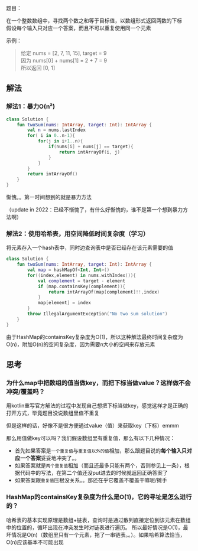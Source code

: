 题目：

在一个整数数组中，寻找两个数之和等于目标值，以数组形式返回两数的下标  
假设每个输入只对应一个答案，而且不可以重复使用同一个元素

示例：

>给定 nums = [2, 7, 11, 15], target = 9  
因为 nums[0] + nums[1] = 2 + 7 = 9  
所以返回 [0, 1]

## 解法
### 解法1：暴力O(n²)
```kotlin
class Solution {
    fun twoSum(nums: IntArray, target: Int): IntArray {
        val n = nums.lastIndex
        for( i in 0..n-1){
            for(j in i+1..n){
                if(nums[i] + nums[j] == target){
                    return intArrayOf(i, j)
                }
            }
        }
        return intArrayOf()
    }
}
```
惭愧。。第一时间想到的就是暴力方法

（update in 2022：已经不惭愧了，有什么好惭愧的，谁不是第一个想到暴力方法啊）

### 解法2：使用哈希表，用空间降低时间复杂度（学习）  

将元素存入一个hash表中，同时边查询表中是否已经存在该元素需要的值
```kotlin
class Solution {
    fun twoSum(nums: IntArray, target: Int): IntArray {
        val map = hashMapOf<Int, Int>()
        for((index,element) in nums.withIndex()){
            val complement = target - element
            if (map.containsKey(complement)){
                return intArrayOf(map[complement]!!,index)
            }
            map[element] = index
        }
        throw IllegalArgumentException("No two sum solution")
    }
}
```
由于HashMap的containsKey复杂度为O(1)，所以这种解法最终时间复杂度为O(n)，附加O(n)的空间复杂度，因为需要n大小的空间来存放元素


## 思考
### 为什么map中把数组的值当做key，而把下标当做value？这样做不会冲突/覆盖吗？  

用kotlin重写官方解法的过程中发现自己想把下标当做key，感觉这样才是正确的打开方式，毕竟题目没说数组里值不重复

但是这样的话，好像不是很方便通过value（值）来获取key（下标）emmm  

那么用值做key可以吗？我们假设数组里有重复值，那么有以下几种情况：
* 首先如果答案是`一个重复值`与`重复值以外的值`相加，那么跟题目说的**每个输入只对应一个答案**妥妥地冲突了。。
* 如果答案就是`两个重复值`相加（而且还最多只能有两个，否则参见上一条），根据代码中的写法，在第二个值还没put进去的时候就返回正确答案了
* 如果答案跟`重复值`压根没关系。。那还在乎它覆盖不覆盖干嘛呢/摊手

### HashMap的containsKey复杂度为什么是O(1)，它的寻址是怎么进行的？

哈希表的基本实现原理是数组+链表，查询时是通过散列直接定位到该元素在数组中的位置的，循环出现在冲突发生时对链表进行遍历。
所以最好情况是O(1)，最坏情况是O(n)（数组里只有一个元素，拖了一串链表。。）。如果哈希算法恰当，O(n)应该基本不可能出现
